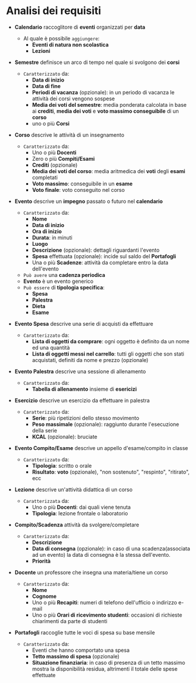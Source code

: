 Analisi dei requisiti
===
* **Calendario** raccoglitore di **eventi** organizzati per **data**
    * Al quale è possibile `aggiungere`:
        * **Eventi di natura non scolastica**
        * **Lezioni**

* **Semestre** definisce un arco di tempo nel quale si svolgono dei **corsi**
    * `Caratterizzato` da:
        * **Data di inizio**
        * **Data di fine**
        * **Periodi di vacanza** (opzionale): in un periodo di vacanza le attività dei corsi vengono sospese
        * **Media dei voti del semestre**: media ponderata calcolata in base ai **crediti**, **media dei voti** e **voto massimo conseguibile** di un **corso**
        * uno o più **Corsi**
    
* **Corso** descrive le attività di un insegnamento
    * `Caratterizzato` da:
        * Uno o più **Docenti**
        * Zero o più **Compiti/Esami**
        * **Crediti** (opzionale)
        * **Media dei voti del corso**: media aritmedica dei **voti** degli **esami** completati
        * **Voto massimo**: conseguibile in un **esame**
        * **Voto finale**: voto conseguito nel corso
               
* **Evento** descrive un **impegno** passato o futuro nel **calendario**
    * `Caratterizzato` da:
        * **Nome**
        * **Data di inizio**
        * **Ora di inizio**
        * **Durata**: in minuti
        * **Luogo**
        * **Descrizione** (opzionale): dettagli riguardanti l'evento
        * **Spesa** effettuata (opzionale): incide sul saldo del **Portafogli**
        * Una o più **Scadenze**: attività da completare entro la data dell'evento
    * `Può avere` una **cadenza periodica**
    * **Evento** è un evento generico
    * `Può essere` di **tipologia specifica**:
        * **Spesa**
        * **Palestra**
        * **Dieta**
        * **Esame**
        
* **Evento Spesa** descrive una serie di acquisti da effettuare
    * `Caratterizzato` da:
       * **Lista di oggetti da comprare**: ogni oggetto è definito da un nome ed una quantità
       * **Lista di oggetti messi nel carrello**: tutti gli oggetti che son stati acquistati, definiti da nome e prezzo (opzionale)
       
* **Evento Palestra** descrive una sessione di allenamento
    * `Caratterizzato` da:
        * **Tabella di allenamento** insieme di **esericizi**

* **Esercizio** descrive un esercizio da effettuare in palestra
    * `Caratterizzato` da:
        * **Serie**: più ripetizioni dello stesso movimento
        * **Peso massimale** (opzionale): raggiunto durante l'esecuzione della serie
        * **KCAL** (opzionale): bruciate
        
* **Evento Compito/Esame** descrive un appello d'esame/compito in classe
    * `Caratterizzato` da:
        * **Tipologia**: scritto o orale
        * **Risultato**: **voto** (opzionale), "non sostenuto", "respinto", "ritirato", ecc
        
* **Lezione** descrive un'attività didattica di un corso
    * `Caratterizzata` da:
        * Uno o più **Docenti**: dai quali viene tenuta
        * **Tipologia**: lezione frontale o laboratorio

* **Compito/Scadenza** attività da svolgere/completare
    * `Caratterizzato` da:
        * **Descrizione**
        * **Data di consegna** (opzionale): in caso di una scadenza(associata ad un evento) la data di consegna è la stessa dell'evento.
        * **Priorità**
        
* **Docente** un professore che insegna una materia/tiene un corso
    * `Caratterizzato` da:
        * **Nome**
        * **Cognome**
        * Uno o più **Recapiti**: numeri di telefono dell'ufficio o indirizzo e-mail
        * Uno o più **Orari di ricevimento studenti**: occasioni di richieste chiarimenti da parte di studenti
    
* **Portafogli** raccoglie tutte le voci di spesa su base mensile
    * `Caratterizzato` da:
        * Eventi che hanno comportato una spesa
        * **Tetto massimo di spesa** (opzionale)
        * **Situazione finanziaria**: in caso di presenza di un tetto massimo mostra la disponibilità residua, altrimenti il totale delle spese effettuate
